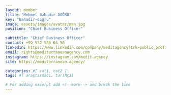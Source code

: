 ```yaml
---
layout: member
title: "Mehmet Bahadır DOĞRU"
key: "bahadir-dogru"
image: assets/images/avatar/man.jpg
position: "Chief Business Officer"

subtittle: "Chief Business Officer"
contact: +90 532 586 63 56
linkedin: https://www.linkedin.com/company/meditagency?trk=public_profile_experience-item_profile-section-card_subtitle-click
email: rights@mediterraneanagency.com
instagram: https://instagram.com/medit.agency
site: https://mediterranean.agency/

categories: #[ cat1, cat2 ]
tags: #[ araştırmacı, tarihçi]

# For adding excerpt add <!--more--> and break the line
---
```


 
<!--more-->


